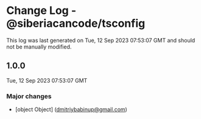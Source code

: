 # Change Log - @siberiacancode/tsconfig

This log was last generated on Tue, 12 Sep 2023 07:53:07 GMT and should not be manually modified.

<!-- Start content -->

## 1.0.0

Tue, 12 Sep 2023 07:53:07 GMT

### Major changes

- [object Object] (dmitriybabinup@gmail.com)
